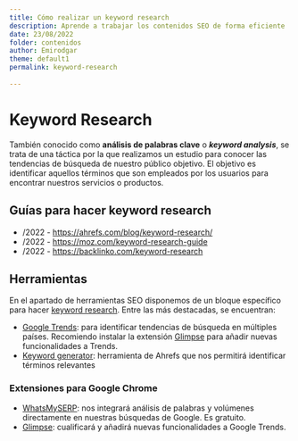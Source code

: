 ```yaml
---
title: Cómo realizar un keyword research
description: Aprende a trabajar los contenidos SEO de forma eficiente
date: 23/08/2022
folder: contenidos
author: Emirodgar
theme: default1
permalink: keyword-research
  
---
```


# Keyword Research

También conocido como **análisis de palabras clave** o ***keyword analysis***, se trata de una táctica por la que realizamos un estudio para conocer las tendencias de búsqueda de nuestro público objetivo. El objetivo es identificar aquellos términos que son empleados por los usuarios para encontrar nuestros servicios o productos.

## Guías para hacer keyword research

- /2022 - https://ahrefs.com/blog/keyword-research/
- /2022 - https://moz.com/keyword-research-guide
- /2022 - https://backlinko.com/keyword-research

## Herramientas

En el apartado de herramientas SEO disponemos de un bloque específico para hacer [keyword research](https://chuletaseo.com/herramientas-seo#keyword-research--contenidos). Entre las más destacadas, se encuentran:

- [Google Trends](https://trends.google.com/trends/?geo=US): para identificar tendencias de búsqueda en múltiples países. Recomiendo instalar la extensión [Glimpse](https://chrome.google.com/webstore/detail/google-trends-supercharge/ocmojhiloccgbpjnkeiooioedaklapap?hl=es) para añadir nuevas funcionalidades a Trends.
- [Keyword generator](https://ahrefs.com/keyword-generator): herramienta de Ahrefs que nos permitirá identificar términos relevantes 

### Extensiones para Google Chrome

- [WhatsMySERP](https://whatsmyserp.com/extension): nos integrará análisis de palabras y volúmenes directamente en nuestras búsquedas de Google. Es gratuito.
- [Glimpse](https://chrome.google.com/webstore/detail/google-trends-supercharge/ocmojhiloccgbpjnkeiooioedaklapap?hl=es): cualificará y añadirá nuevas funcionalidades a Google Trends.
<!--stackedit_data:
eyJoaXN0b3J5IjpbNjM5NzU3NTU5LC0xMTE1NjAxMTI2LC01Mj
M2MjE4NTUsLTEwMTY1MjMzODldfQ==
-->